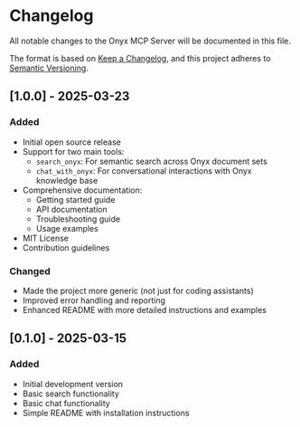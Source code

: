 # Changelog

All notable changes to the Onyx MCP Server will be documented in this file.

The format is based on [Keep a Changelog](https://keepachangelog.com/en/1.0.0/),
and this project adheres to [Semantic Versioning](https://semver.org/spec/v2.0.0.html).

## [1.0.0] - 2025-03-23

### Added
- Initial open source release
- Support for two main tools:
  - `search_onyx`: For semantic search across Onyx document sets
  - `chat_with_onyx`: For conversational interactions with Onyx knowledge base
- Comprehensive documentation:
  - Getting started guide
  - API documentation
  - Troubleshooting guide
  - Usage examples
- MIT License
- Contribution guidelines

### Changed
- Made the project more generic (not just for coding assistants)
- Improved error handling and reporting
- Enhanced README with more detailed instructions and examples

## [0.1.0] - 2025-03-15

### Added
- Initial development version
- Basic search functionality
- Basic chat functionality
- Simple README with installation instructions